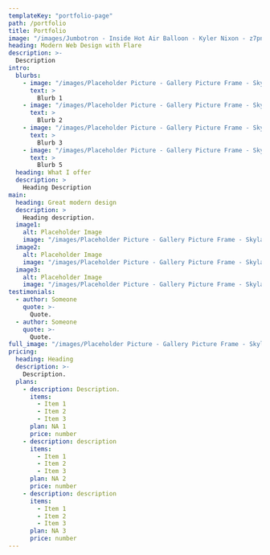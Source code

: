 ```yaml
---
templateKey: "portfolio-page"
path: /portfolio
title: Portfolio
image: "/images/Jumbotron - Inside Hot Air Balloon - Kyler Nixon - z7pnyucFR5s - Unsplash.jpg"
heading: Modern Web Design with Flare
description: >-
  Description
intro:
  blurbs:
    - image: "/images/Placeholder Picture - Gallery Picture Frame - Skyla Design - bDuh4oK_MCU - Unsplash.jpg"
      text: >
        Blurb 1
    - image: "/images/Placeholder Picture - Gallery Picture Frame - Skyla Design - bDuh4oK_MCU - Unsplash.jpg"
      text: >
        Blurb 2
    - image: "/images/Placeholder Picture - Gallery Picture Frame - Skyla Design - bDuh4oK_MCU - Unsplash.jpg"
      text: >
        Blurb 3
    - image: "/images/Placeholder Picture - Gallery Picture Frame - Skyla Design - bDuh4oK_MCU - Unsplash.jpg"
      text: >
        Blurb 5
  heading: What I offer
  description: >
    Heading Description
main:
  heading: Great modern design
  description: >
    Heading description.
  image1:
    alt: Placeholder Image
    image: "/images/Placeholder Picture - Gallery Picture Frame - Skyla Design - bDuh4oK_MCU - Unsplash.jpg"
  image2:
    alt: Placeholder Image
    image: "/images/Placeholder Picture - Gallery Picture Frame - Skyla Design - bDuh4oK_MCU - Unsplash.jpg"
  image3:
    alt: Placeholder Image
    image: "/images/Placeholder Picture - Gallery Picture Frame - Skyla Design - bDuh4oK_MCU - Unsplash.jpg"
testimonials:
  - author: Someone
    quote: >-
      Quote.
  - author: Someone
    quote: >-
      Quote.
full_image: "/images/Placeholder Picture - Gallery Picture Frame - Skyla Design - bDuh4oK_MCU - Unsplash.jpg"
pricing:
  heading: Heading
  description: >-
    Description.
  plans:
    - description: Description.
      items:
        - Item 1
        - Item 2
        - Item 3
      plan: NA 1
      price: number
    - description: description
      items:
        - Item 1
        - Item 2
        - Item 3
      plan: NA 2
      price: number
    - description: description
      items:
        - Item 1
        - Item 2
        - Item 3
      plan: NA 3
      price: number
---
```

